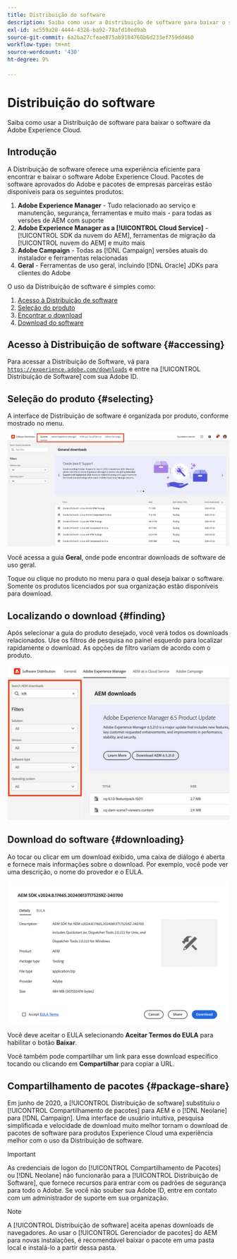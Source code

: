 ```yaml
---
title: Distribuição do software
description: Saiba como usar a Distribuição de software para baixar o software da Adobe Experience Cloud.
exl-id: ac559a28-4444-4326-ba92-78afd10ed9ab
source-git-commit: 6a2ba27cfeae875ab9184760b6d233ef759dd460
workflow-type: tm+mt
source-wordcount: '430'
ht-degree: 9%

---
```



# Distribuição do software

Saiba como usar a Distribuição de software para baixar o software da Adobe Experience Cloud.

## Introdução

A Distribuição de software oferece uma experiência eficiente para encontrar e baixar o software Adobe Experience Cloud. Pacotes de software aprovados do Adobe e pacotes de empresas parceiras estão disponíveis para os seguintes produtos:

1. **Adobe Experience Manager** - Tudo relacionado ao serviço e manutenção, segurança, ferramentas e muito mais - para todas as versões de AEM com suporte
1. **Adobe Experience Manager as a [!UICONTROL Cloud Service]** - [!UICONTROL SDK da nuvem do AEM], ferramentas de migração da [!UICONTROL nuvem do AEM] e muito mais
1. **Adobe Campaign** - Todas as [!DNL Campaign] versões atuais do instalador e ferramentas relacionadas
1. **Geral** - Ferramentas de uso geral, incluindo [!DNL Oracle] JDKs para clientes do Adobe

O uso da Distribuição de software é simples como:

1. [Acesso à Distribuição de software](#accessing)
1. [Seleção do produto](#selecting)
1. [Encontrar o download](#finding)
1. [Download do software](#downloading)

## Acesso à Distribuição de software {#accessing}

Para acessar a Distribuição de Software, vá para [`https://experience.adobe.com/downloads`](https://experience.adobe.com/downloads) e entre na [!UICONTROL Distribuição de Software] com sua Adobe ID.

## Seleção do produto {#selecting}

A interface de Distribuição de software é organizada por produto, conforme mostrado no menu.

![Menu organizado por produtos](assets/menu.png)

Você acessa a guia **Geral**, onde pode encontrar downloads de software de uso geral.

Toque ou clique no produto no menu para o qual deseja baixar o software. Somente os produtos licenciados por sua organização estão disponíveis para download.

## Localizando o download {#finding}

Após selecionar a guia do produto desejado, você verá todos os downloads relacionados. Use os filtros de pesquisa no painel esquerdo para localizar rapidamente o download. As opções de filtro variam de acordo com o produto.

![Filtros](assets/filters.png)

## Download do software {#downloading}

Ao tocar ou clicar em um download exibido, uma caixa de diálogo é aberta e fornece mais informações sobre o download. Por exemplo, você pode ver uma descrição, o nome do provedor e o EULA.

![Detalhes do download](assets/details.png)

Você deve aceitar o EULA selecionando **Aceitar Termos do EULA** para habilitar o botão **Baixar**.

Você também pode compartilhar um link para esse download específico tocando ou clicando em **Compartilhar** para copiar a URL.

## Compartilhamento de pacotes {#package-share}

Em junho de 2020, a [!UICONTROL Distribuição de software] substituiu o [!UICONTROL Compartilhamento de pacotes] para AEM e o [!DNL Neolane] para [!DNL Campaign]. Uma interface de usuário intuitiva, pesquisa simplificada e velocidade de download muito melhor tornam o download de pacotes de software para produtos Experience Cloud uma experiência melhor com o uso da Distribuição de software.

>[!IMPORTANT]
>
>As credenciais de logon do [!UICONTROL Compartilhamento de Pacotes] ou [!DNL Neolane] não funcionarão para a [!UICONTROL Distribuição de Software], que fornece recursos para entrar com os padrões de segurança para todo o Adobe. Se você não souber sua Adobe ID, entre em contato com um administrador de suporte em sua organização.

>[!NOTE]
>
>A [!UICONTROL Distribuição de software] aceita apenas downloads de navegadores. Ao usar o [!UICONTROL Gerenciador de pacotes] do AEM para novas instalações, é recomendável baixar o pacote em uma pasta local e instalá-lo a partir dessa pasta.
